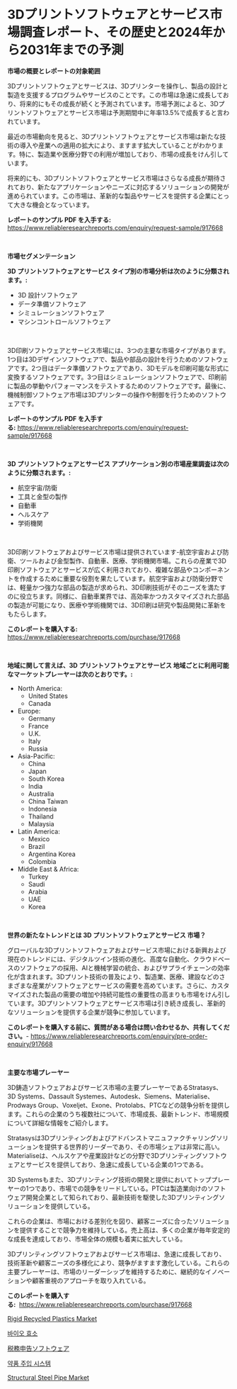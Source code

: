 <p><h1>3Dプリントソフトウェアとサービス市場調査レポート、その歴史と2024年から2031年までの予測</h1></p><p><strong>市場の概要とレポートの対象範囲</strong></p>
<p><p>3Dプリントソフトウェアとサービスは、3Dプリンターを操作し、製品の設計と製造を支援するプログラムやサービスのことです。この市場は急速に成長しており、将来的にもその成長が続くと予測されています。市場予測によると、3Dプリントソフトウェアとサービス市場は予測期間中に年率13.5%で成長すると言われています。</p><p>最近の市場動向を見ると、3Dプリントソフトウェアとサービス市場は新たな技術の導入や産業への適用の拡大により、ますます拡大していることがわかります。特に、製造業や医療分野での利用が増加しており、市場の成長をけん引しています。</p><p>将来的にも、3Dプリントソフトウェアとサービス市場はさらなる成長が期待されており、新たなアプリケーションやニーズに対応するソリューションの開発が進められています。この市場は、革新的な製品やサービスを提供する企業にとって大きな機会となっています。</p></p>
<p><strong>レポートのサンプル PDF を入手する:</strong> <a href="https://www.reliableresearchreports.com/enquiry/request-sample/917668">https://www.reliableresearchreports.com/enquiry/request-sample/917668</a></p>
<p>&nbsp;</p>
<p><strong>市場セグメンテーション</strong></p>
<p><strong>3D プリントソフトウェアとサービス タイプ別の市場分析は次のように分類されます。:</strong></p>
<p><ul><li>3D 設計ソフトウェア</li><li>データ準備ソフトウェア</li><li>シミュレーションソフトウェア</li><li>マシンコントロールソフトウェア</li></ul></p>
<p>&nbsp;</p>
<p><p>3D印刷ソフトウェアとサービス市場には、3つの主要な市場タイプがあります。1つ目は3Dデザインソフトウェアで、製品や部品の設計を行うためのソフトウェアです。2つ目はデータ準備ソフトウェアであり、3Dモデルを印刷可能な形式に変換するソフトウェアです。3つ目はシミュレーションソフトウェアで、印刷前に製品の挙動やパフォーマンスをテストするためのソフトウェアです。最後に、機械制御ソフトウェア市場は3Dプリンターの操作や制御を行うためのソフトウェアです。</p></p>
<p><strong>レポートのサンプル PDF を入手する:</strong>&nbsp;<a href="https://www.reliableresearchreports.com/enquiry/request-sample/917668">https://www.reliableresearchreports.com/enquiry/request-sample/917668</a></p>
<p>&nbsp;</p>
<p><strong> 3D プリントソフトウェアとサービス アプリケーション別の市場産業調査は次のように分類されます。:</strong></p>
<p><ul><li>航空宇宙/防衛</li><li>工具と金型の製作</li><li>自動車</li><li>ヘルスケア</li><li>学術機関</li></ul></p>
<p>&nbsp;</p>
<p><p>3D印刷ソフトウェアおよびサービス市場は提供されています-航空宇宙および防衛、ツールおよび金型製作、自動車、医療、学術機関市場。これらの産業で3D印刷ソフトウェアとサービスが広く利用されており、複雑な部品やコンポーネントを作成するために重要な役割を果たしています。航空宇宙および防衛分野では、軽量かつ強力な部品の製造が求められ、3D印刷技術がそのニーズを満たすのに役立ちます。同様に、自動車業界では、高効率かつカスタマイズされた部品の製造が可能になり、医療や学術機関では、3D印刷は研究や製品開発に革新をもたらします。</p></p>
<p><strong>このレポートを購入する:</strong>&nbsp; <a href="https://www.reliableresearchreports.com/purchase/917668">https://www.reliableresearchreports.com/purchase/917668</a></p>
<p>&nbsp;</p>
<p><strong>地域に関して言えば、3D プリントソフトウェアとサービス 地域ごとに利用可能なマーケットプレーヤーは次のとおりです。:</strong></p>
<p><ul>
    <li>
        North America:
        <ul>
            <li>United States</li>
            <li>Canada</li>
        </ul>
    </li>
    <li>
        Europe:
        <ul>
            <li>Germany</li>
            <li>France</li>
            <li>U.K.</li>
            <li>Italy</li>
            <li>Russia</li>
        </ul>
    </li>
    <li>
        Asia-Pacific:
        <ul>
            <li>China</li>
            <li>Japan</li>
            <li>South Korea</li>
            <li>India</li>
            <li>Australia</li>
            <li>China Taiwan</li>
            <li>Indonesia</li>
            <li>Thailand</li>
            <li>Malaysia</li>
        </ul>
    </li>
    <li>
        Latin America:
        <ul>
            <li>Mexico</li>
            <li>Brazil</li>
            <li>Argentina Korea</li>
            <li>Colombia</li>
        </ul>
    </li>
    <li>
        Middle East & Africa:
        <ul>
            <li>Turkey</li>
            <li>Saudi</li>
            <li>Arabia</li>
            <li>UAE</li>
            <li>Korea</li>
        </ul>
    </li>
    </ul></p>
<p>&nbsp;</p>
<p><strong>世界の新たなトレンドとは 3D プリントソフトウェアとサービス 市場？</strong></p>
<p><p>グローバルな3Dプリントソフトウェアおよびサービス市場における新興および現在のトレンドには、デジタルツイン技術の進化、高度な自動化、クラウドベースのソフトウェアの採用、AIと機械学習の統合、およびサプライチェーンの効率化が含まれます。3Dプリント技術の普及により、製造業、医療、建設などのさまざまな産業がソフトウェアとサービスの需要を高めています。さらに、カスタマイズされた製品の需要の増加や持続可能性の重要性の高まりも市場をけん引しています。3Dプリントソフトウェアとサービス市場は引き続き成長し、革新的なソリューションを提供する企業が競争に参加しています。</p></p>
<p><strong>このレポートを購入する前に、質問がある場合は問い合わせるか、共有してください。</strong>- <a href="https://www.reliableresearchreports.com/enquiry/pre-order-enquiry/917668">https://www.reliableresearchreports.com/enquiry/pre-order-enquiry/917668</a></p>
<p>&nbsp;</p>
<p><strong>主要な市場プレーヤー</strong></p>
<p><p>3D鋳造ソフトウェアおよびサービス市場の主要プレーヤーであるStratasys、3D Systems、Dassault Systemes、Autodesk、Siemens、Materialise、Prodways Group、Voxeljet、Exone、Protolabs、PTCなどの競争分析を提供します。これらの企業のうち複数社について、市場成長、最新トレンド、市場規模について詳細な情報をご紹介します。</p><p>Stratasysは3Dプリンティングおよびアドバンストマニュファクチャリングソリューションを提供する世界的リーダーであり、その市場シェアは非常に高い。Materialiseは、ヘルスケアや産業設計などの分野で3Dプリンティングソフトウェアとサービスを提供しており、急速に成長している企業の1つである。</p><p>3D Systemsもまた、3Dプリンティング技術の開発と提供においてトッププレーヤーの1つであり、市場での競争をリードしている。PTCは製造業向けのソフトウェア開発企業として知られており、最新技術を駆使した3Dプリンティングソリューションを提供している。</p><p>これらの企業は、市場における差別化を図り、顧客ニーズに合ったソリューションを提供することで競争力を維持している。売上高は、多くの企業が毎年安定的な成長を達成しており、市場全体の規模も着実に拡大している。</p><p>3Dプリンティングソフトウェアおよびサービス市場は、急速に成長しており、技術革新や顧客ニーズの多様化により、競争がますます激化している。これらの主要プレーヤーは、市場のリーダーシップを維持するために、継続的なイノベーションや顧客重視のアプローチを取り入れている。</p></p>
<p><strong>このレポートを購入する:</strong>&nbsp;&nbsp;<a href="https://www.reliableresearchreports.com/purchase/917668">https://www.reliableresearchreports.com/purchase/917668</a></p>
<p><p><a href="https://circular-yam-9b9.notion.site/Rigid-Recycled-Plastics-Market-Size-Market-Trends-and-Growth-Outlook-forecasted-for-period-from-20-b61fae4aefca43c383b7135c61d8c037">Rigid Recycled Plastics Market</a></p><p><a href="https://medium.com/@josephweaver29/2024%EB%85%84%EB%B6%80%ED%84%B0-2031%EB%85%84%EA%B9%8C%EC%A7%80%EC%9D%98-%EA%B8%B0%EA%B0%84%EC%97%90-%EB%8C%80%ED%95%9C-%EB%B0%94%EC%9D%B4%EC%98%A4-%ED%9A%A8%EC%86%8C-%EC%8B%9C%EC%9E%A5-%EB%B6%84%EC%84%9D-%EB%B0%8F-%ED%81%AC%EA%B8%B0-%EC%98%88%EC%B8%A1-ebe5767bece6">바이오 효소</a></p><p><a href="https://medium.com/@soamybahemax/2024%E5%B9%B4%E3%81%8B%E3%82%892031%E5%B9%B4%E3%81%BE%E3%81%A7%E3%81%AE%E6%9C%9F%E9%96%93%E3%81%AE%E7%A8%8E%E5%8B%99%E7%94%B3%E5%91%8A%E3%82%BD%E3%83%95%E3%83%88%E3%82%A6%E3%82%A7%E3%82%A2%E5%B8%82%E5%A0%B4%E5%88%86%E6%9E%90%E3%81%A8%E3%82%B5%E3%82%A4%E3%82%BA%E4%BA%88%E6%B8%AC-d90edbdf02c5">税務申告ソフトウェア</a></p><p><a href="https://medium.com/@josephweaver29/%ED%99%94%ED%95%99-%EC%A3%BC%EC%9E%85-%EC%8B%9C%EC%8A%A4%ED%85%9C-%EC%8B%9C%EC%9E%A5-%EC%84%B1%EA%B3%B5%EC%A0%81%EC%9D%B8-%EB%B9%84%EC%A6%88%EB%8B%88%EC%8A%A4-%EC%A0%84%EB%9E%B5%EC%9D%98-%ED%95%B5%EC%8B%AC-2031%EB%85%84%EA%B9%8C%EC%A7%80-%EC%98%88%EC%B8%A1-469d5255c35c">약품 주입 시스템</a></p><p><a href="https://view.publitas.com/reportprime-1/structural-steel-pipe-market-a-comprehensive-report-of-its-market-share-growth-trends-2024-2031/">Structural Steel Pipe Market</a></p></p>